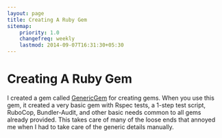 ```yaml
---
layout: page
title: Creating A Ruby Gem
sitemap:
    priority: 1.0
    changefreq: weekly
    lastmod: 2014-09-07T16:31:30+05:30
---
```

# Creating A Ruby Gem

I created a gem called [GenericGem](https://github.com/jhsu802701/generic_gem) for creating gems.  When you use this gem, it created a very basic gem with Rspec tests, a 1-step test script, RuboCop, Bundler-Audit, and other basic needs common to all gems already provided.  This takes care of many of the loose ends that annoyed me when I had to take care of the generic details manually.
